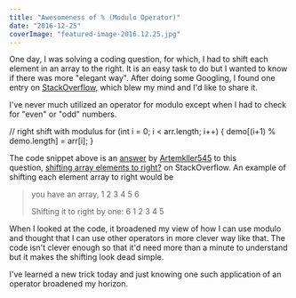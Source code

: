 ```yaml
---
title: "Awesomeness of % (Modulo Operator)"
date: "2016-12-25"
coverImage: "featured-image-2016.12.25.jpg"
---
```


One day, I was solving a coding question, for which, I had to shift each element in an array to the right. It is an easy task to do but I wanted to know if there was more "elegant way". After doing some Googling, I found one entry on [StackOverflow](http://www.stackoverflow.com), which blew my mind and I'd like to share it.

I've never much utilized an operator for modulo except when I had to check for "even" or "odd" numbers.

// right shift with modulus
for (int i = 0; i < arr.length; i++) {
    demo\[(i+1) % demo.length\] = arr\[i\];
}

The code snippet above is an [answer](http://stackoverflow.com/a/21385230/4035) by [Artemkller545](http://stackoverflow.com/users/3123545/artemkller545) to this question, [shifting array elements to right?](http://stackoverflow.com/questions/21385066/shifting-array-elements-to-right/21385230#21385230) on StackOverflow. An example of shifting each element array to right would be

> you have an array, 1 2 3 4 5 6
> 
> Shifting it to right by one: 6 1 2 3 4 5

When I looked at the code, it broadened my view of how I can use modulo and thought that I can use other operators in more clever way like that. The code isn't clever enough so that it'd need more than a minute to understand but it makes the shifting look dead simple.

I've learned a new trick today and just knowing one such application of an operator broadened my horizon.
